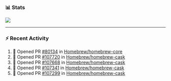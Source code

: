 ### :bar_chart: Stats

<a href="#">
  <img align="center" src="https://github-readme-stats.vercel.app/api?username=tuzi3040&show_icons=true&theme=dark" />
</a>

---

### :zap: Recent Activity

<!--START_SECTION:activity-->
1. 💪 Opened PR [#80134](https://github.com/Homebrew/homebrew-core/pull/80134) in [Homebrew/homebrew-core](https://github.com/Homebrew/homebrew-core)
2. 💪 Opened PR [#107720](https://github.com/Homebrew/homebrew-cask/pull/107720) in [Homebrew/homebrew-cask](https://github.com/Homebrew/homebrew-cask)
3. 💪 Opened PR [#107668](https://github.com/Homebrew/homebrew-cask/pull/107668) in [Homebrew/homebrew-cask](https://github.com/Homebrew/homebrew-cask)
4. 💪 Opened PR [#107341](https://github.com/Homebrew/homebrew-cask/pull/107341) in [Homebrew/homebrew-cask](https://github.com/Homebrew/homebrew-cask)
5. 💪 Opened PR [#107299](https://github.com/Homebrew/homebrew-cask/pull/107299) in [Homebrew/homebrew-cask](https://github.com/Homebrew/homebrew-cask)
<!--END_SECTION:activity-->
